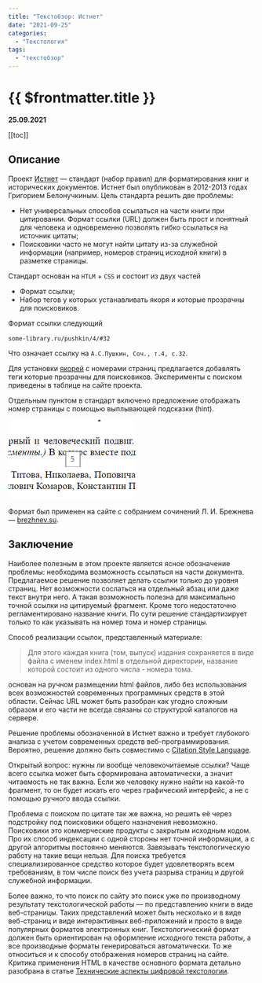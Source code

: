 ```yaml
---
title: "Текстобзор: Истнет"
date: "2021-09-25"
categories:
  - "Текстология"
tags:
  - "текстобзор"
---
```


# {{ $frontmatter.title }}

**25.09.2021**

[[toc]]

## Описание

Проект [Истнет](http://истнет.рф/) — стандарт (набор правил) для форматирования книг и исторических документов. Истнет был опубликован в 2012-2013 годах Григорием Белонучкиным. Цель стандарта решить две проблемы:

- Нет универсальных способов ссылаться на части книги при цитировании. Формат ссылки (URL) должен быть прост и понятный для человека и одновременно позволять гибко ссылаться на источник цитаты;
- Поисковики часто не могут найти цитату из-за служебной информации (например, номеров страниц исходной книги) в разметке страницы.

Стандарт основан на `HTLM` + `CSS` и состоит из двух частей

- Формат ссылки;
- Набор тегов у которых устанавливать якоря и которые прозрачны для поисковиков.

Формат ссылки следующий

```
some-library.ru/pushkin/4/#32
```

Что означает ссылку на `А.С.Пушкин, Соч., т.4, с.32`.

Для установки [якорей](http://htmlbook.ru/samhtml/yakorya) с номерами страниц предлагается добавлять теги которые прозрачны для поисковиков. Эксперименты с поиском приведены в таблице на сайте проекта.

Отдельным пунктом в стандарт включено предложение отображать номер страницы с помощью выплывающей подсказки (hint).

![html_pagenumber](/images/textreview/istnet/html_pagenumber.png)

Формат был применен на сайте с собранием сочинений Л. И. Брежнева — [brezhnev.su](http://brezhnev.su).

## Заключение

Наиболее полезным в этом проекте является ясное обозначение проблемы: необходима возможность ссылаться на части документа. Предлагаемое решение позволяет делать ссылки только до уровня страниц. Нет возможности сослаться на отдельный абзац или даже текст внутри него. А такая возможность полезна для максимально точной ссылки на цитируемый фрагмент. Кроме того недостаточно регламентировано название книги. По сути решение стандартизирует только то как указывать на номер тома и номер страницы.

Способ реализации ссылок, представленный материале:

> Для этого каждая книга (том, выпуск) издания сохраняется в виде файла с именем index.html в отдельной директории, название которой состоит из одного числа - номера тома.

основан на ручном размещении html файлов, либо без использования всех возможностей современных программных средств в этой области. Сейчас URL может быть разобран как угодно сложным образом и его части не всегда связаны со структурой каталогов на сервере.

Решение проблемы обозначенной в Истнет важно и требует глубокого анализа с учетом современных средств веб-программирования. Вероятно, решение должно быть совместимо с [Citation Style Language](https://citationstyles.org/).

Открытый вопрос: нужны ли вообще человекочитаемые ссылки? Чаще всего ссылка может быть сформирована автоматически, а значит читаемость не так важна. Если же человеку нужно найти на какой-то фрагмент, то он будет искать его через графический интерфейс, а не с помощью ручного ввода ссылки.

Проблема с поиском по цитате так же важна, но решить её через подстройку под поисковики общего назначения невозможно. Поисковики это коммерческие продукты с закрытым исходным кодом. Про их способ индексации с одной стороны нет точной информации, а с другой алгоритмы постоянно меняются. Завязывать текстологическую работу на такие вещи нельзя. Для поиска требуется специализированное средство которое будет удовлетворять всем требованиям, в том числе поиск без учета разрыва страниц и другой служебной информации.

Более важно, то что поиск по сайту это поиск уже по производному результату текстологической работы — по представлению книги в виде веб-страницы. Таких представлений может быть несколько и в виде веб-страниц и виде интерактивных веб-приложений и просто в виде популярных форматов электронных книг. Текстологический формат должен быть ориентирован на оформление исходного текста работы, а все производные форматы генерироваться автоматически. То же относиться и к способу отображения номеров страниц на сайте. Критика применения HTML в качестве основного формата детально разобрана в статье [Технические аспекты цифровой текстологии](https://way23.ru/технические-аспекты-текстологии).
